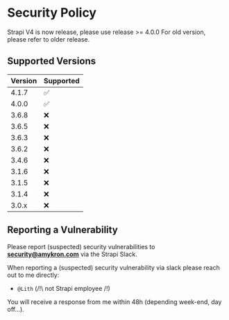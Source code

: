 # Security Policy

Strapi V4 is now release, please use release >= 4.0.0
For old version, please refer to older release.

## Supported Versions

| Version | Supported          |
|---------| ------------------ |
| 4.1.7   | :white_check_mark: |
| 4.0.0   | :white_check_mark: |
| 3.6.8   | :x: |
| 3.6.5   | :x: |
| 3.6.3   | :x: |
| 3.6.2   | :x: |
| 3.4.6   | :x: |
| 3.1.6   | :x: |
| 3.1.5   | :x: |
| 3.1.4   | :x: |
| 3.0.x   | :x: |

## Reporting a Vulnerability

Please report (suspected) security vulnerabilities to **[security@amykron.com](mailto:security@amykron.com)** via the Strapi Slack.

When reporting a (suspected) security vulnerability via slack please reach out to me directly:
- `@Lith` (/!\ not Strapi employee /!\)

You will receive a response from me within 48h (depending week-end, day off...).
